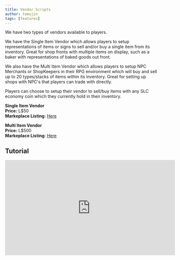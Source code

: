 ```yaml
---
title: Vendor Scripts
author: temujin
tags: [features]
---
```

We have two types of vendors available to players. 

We have the Single Item Vendor which allows players to setup representations of items or signs to sell and/or buy a single item from its inventory. Great for shop fronts with multiple items on display, such as a baker with representations of baked goods out front.

We also have the Multi Item Vendor which allows players to setup NPC Merchants or ShopKeepers in their RPG environment which will buy and sell up to 20 types/stacks of items within its inventory. Great for setting up shops with NPC's that players can trade with directly.

Players can choose to setup their vendor to sell/buy items with any SLC economy coin which they currently hold in their inventory.

__**Single Item Vendor**__<br>
**Price:** L$50<br>
**Markeplace Listing**: [Here](https://marketplace.secondlife.com/p/SLC-Essentials-Single-Item-Vendor/19610794)<br>

__**Multi Item Vendor**__<br>
**Price:** L$500<br>
**Markeplace Listing**: [Here](https://marketplace.secondlife.com/p/SLC-Essentials-Multi-Item-Vendor/23071350)<br>

## Tutorial
<iframe width="560" height="315" src="https://www.youtube.com/embed/KgJQpQ8yX_4" frameborder="0" allow="accelerometer; autoplay; encrypted-media; gyroscope; picture-in-picture" allowfullscreen></iframe>

